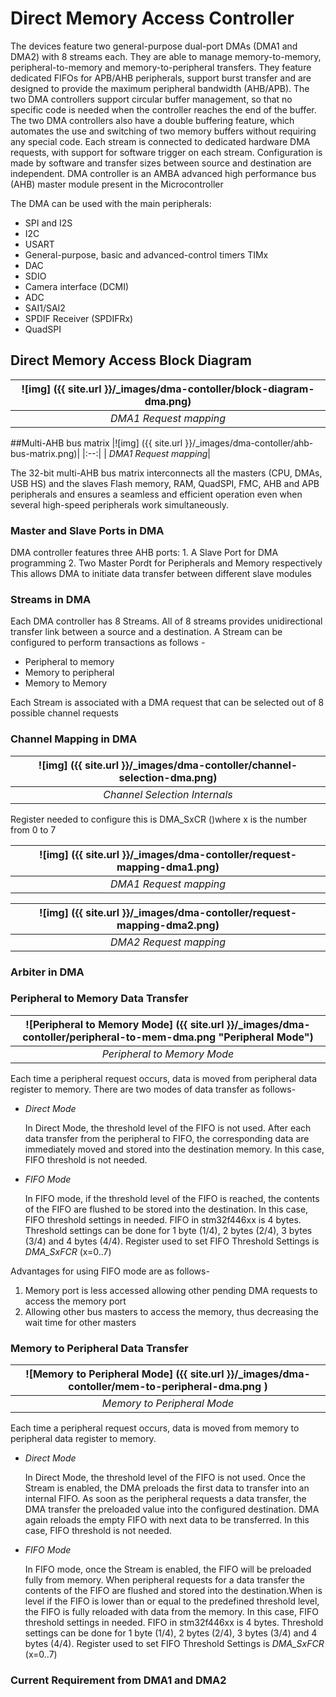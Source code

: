 Direct Memory Access Controller
===============================

The devices feature two general-purpose dual-port DMAs (DMA1 and DMA2) with 8
streams each. They are able to manage memory-to-memory, peripheral-to-memory and
memory-to-peripheral transfers. They feature dedicated FIFOs for APB/AHB peripherals,
support burst transfer and are designed to provide the maximum peripheral bandwidth
(AHB/APB).
The two DMA controllers support circular buffer management, so that no specific code is
needed when the controller reaches the end of the buffer. The two DMA controllers also
have a double buffering feature, which automates the use and switching of two memory
buffers without requiring any special code.
Each stream is connected to dedicated hardware DMA requests, with support for software
trigger on each stream. Configuration is made by software and transfer sizes between
source and destination are independent. DMA controller is an AMBA advanced high performance bus (AHB) master module present in the Microcontroller


The DMA can be used with the main peripherals:
* SPI and I2S
* I2C
* USART
* General-purpose, basic and advanced-control timers TIMx
* DAC
* SDIO
* Camera interface (DCMI)
* ADC
* SAI1/SAI2
* SPDIF Receiver (SPDIFRx)
* QuadSPI


## Direct Memory Access Block Diagram

|![img] ({{ site.url }}/_images/dma-contoller/block-diagram-dma.png)|
|:--:|
| *DMA1 Request mapping*|

##Multi-AHB bus matrix
|![img] ({{ site.url }}/_images/dma-contoller/ahb-bus-matrix.png)|
|:--:|
| *DMA1 Request mapping*|

The 32-bit multi-AHB bus matrix interconnects all the masters (CPU, DMAs, USB HS) and
the slaves Flash memory, RAM, QuadSPI, FMC, AHB and APB peripherals and ensures a
seamless and efficient operation even when several high-speed peripherals work
simultaneously.



### Master and Slave Ports in DMA
DMA controller features three AHB ports:
	1. A Slave Port for DMA programming
	2. Two Master Pordt for Peripherals and Memory respectively
             This allows DMA  to initiate data transfer between different slave modules

### Streams in DMA
Each DMA controller has 8 Streams. All of 8 streams provides unidirectional transfer link between a source and a destination.
A Stream can be configured to perform transactions as follows -
* Peripheral to memory
* Memory to peripheral
* Memory to Memory

Each Stream is associated with a DMA request that can be selected out of 8 possible channel requests

### Channel Mapping in DMA
|![img] ({{ site.url }}/_images/dma-contoller/channel-selection-dma.png)|
|:--:|
| *Channel Selection Internals*|

Register needed to configure this is DMA_SxCR  ()where x is the number from 0 to 7

|![img] ({{ site.url }}/_images/dma-contoller/request-mapping-dma1.png)|
|:--:|
| *DMA1 Request mapping*|

|![img] ({{ site.url }}/_images/dma-contoller/request-mapping-dma2.png)|
|:--:|
|*DMA2 Request mapping*|

### Arbiter in DMA

### Peripheral to Memory Data Transfer

|![Peripheral to Memory Mode] ({{ site.url }}/_images/dma-contoller/peripheral-to-mem-dma.png "Peripheral Mode")|
|:--:|
|*Peripheral to Memory Mode*|


Each time a peripheral request occurs, data is moved from peripheral data register to memory. There are two modes of data transfer as follows-

* _Direct Mode_

	In Direct Mode, the threshold level of the FIFO is not used. After each data transfer from the 	peripheral to FIFO, the corresponding data are immediately moved and stored into the destination memory. In this case, FIFO threshold is not needed.

* _FIFO Mode_

	In FIFO mode, if the threshold level of the FIFO is reached, the contents of the FIFO are flushed to be stored into the destination. In this case, FIFO threshold settings in needed. FIFO in stm32f446xx is 4 bytes. Threshold settings can be done for 1 byte (1/4), 2 bytes (2/4), 3 bytes (3/4) and 4 bytes (4/4).
Register used to set FIFO Threshold Settings is *DMA_SxFCR* (x=0..7)

Advantages for using FIFO mode are as follows- 
1) Memory port is less accessed allowing other pending DMA requests to access the memory port
2) Allowing other bus masters to access the memory, thus decreasing the wait time for other masters


### Memory to Peripheral Data Transfer

|![Memory to Peripheral Mode] ({{ site.url }}/_images/dma-contoller/mem-to-peripheral-dma.png )|
|:--:|
|*Memory to Peripheral Mode*|

Each time a peripheral request occurs, data is moved from memory to peripheral data register to memory.

* _Direct Mode_

	In Direct Mode, the threshold level of the FIFO is not used. Once the Stream is enabled, the DMA preloads the first data to transfer into an internal FIFO. As soon as the peripheral requests a data transfer, the DMA transfer the preloaded value into the configured destination. DMA again reloads the empty FIFO with next data to be transferred. In this case, FIFO threshold is not needed.

* _FIFO Mode_

	In FIFO mode, once the Stream is enabled, the FIFO will be preloaded fully from memory. When peripheral requests for a data transfer the contents of the FIFO are flushed and stored into the destination.When is level if the FIFO is lower than or equal to the predefined threshold level, the FIFO is fully reloaded with data from the memory. In this case, FIFO threshold settings in needed. FIFO in stm32f446xx is 4 bytes. Threshold settings can be done for 1 byte (1/4), 2 bytes (2/4), 3 bytes (3/4) and 4 bytes (4/4).
Register used to set FIFO Threshold Settings is *DMA_SxFCR* (x=0..7)



### Current Requirement from DMA1 and DMA2

